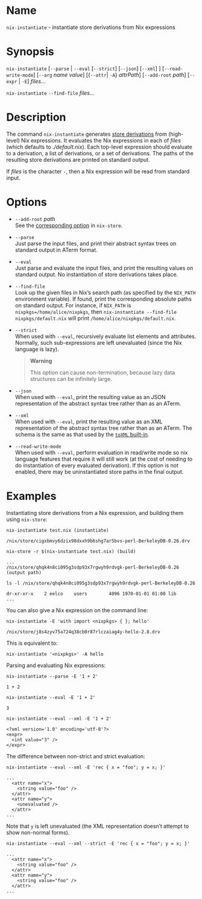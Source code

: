 # Name

`nix-instantiate` - instantiate store derivations from Nix expressions

# Synopsis

`nix-instantiate`
  [`--parse` | `--eval` [`--strict`] [`--json`] [`--xml`] ]
  [`--read-write-mode`]
  [`--arg` *name* *value*]
  [{`--attr`| `-A`} *attrPath*]
  [`--add-root` *path*]
  [`--expr` | `-E`]
  *files…*

`nix-instantiate` `--find-file` *files…*

# Description

The command `nix-instantiate` generates [store
derivations](../glossary.md) from (high-level) Nix expressions. It
evaluates the Nix expressions in each of *files* (which defaults to
*./default.nix*). Each top-level expression should evaluate to a
derivation, a list of derivations, or a set of derivations. The paths
of the resulting store derivations are printed on standard output.

If *files* is the character `-`, then a Nix expression will be read from
standard input.

# Options

  - `--add-root` *path*\
    See the [corresponding option](nix-store.md) in `nix-store`.

  - `--parse`\
    Just parse the input files, and print their abstract syntax trees on
    standard output in ATerm format.

  - `--eval`\
    Just parse and evaluate the input files, and print the resulting
    values on standard output. No instantiation of store derivations
    takes place.

  - `--find-file`\
    Look up the given files in Nix’s search path (as specified by the
    `NIX_PATH` environment variable). If found, print the corresponding
    absolute paths on standard output. For instance, if `NIX_PATH` is
    `nixpkgs=/home/alice/nixpkgs`, then `nix-instantiate --find-file
    nixpkgs/default.nix` will print `/home/alice/nixpkgs/default.nix`.

  - `--strict`\
    When used with `--eval`, recursively evaluate list elements and
    attributes. Normally, such sub-expressions are left unevaluated
    (since the Nix language is lazy).

    > **Warning**
    >
    > This option can cause non-termination, because lazy data
    > structures can be infinitely large.

  - `--json`\
    When used with `--eval`, print the resulting value as an JSON
    representation of the abstract syntax tree rather than as an ATerm.

  - `--xml`\
    When used with `--eval`, print the resulting value as an XML
    representation of the abstract syntax tree rather than as an ATerm.
    The schema is the same as that used by the [`toXML`
    built-in](../language/builtins.md).

  - `--read-write-mode`\
    When used with `--eval`, perform evaluation in read/write mode so
    nix language features that require it will still work (at the cost
    of needing to do instantiation of every evaluated derivation). If
    this option is not enabled, there may be uninstantiated store paths
    in the final output.

<!-- end list -->

# Examples

Instantiating store derivations from a Nix expression, and building them
using `nix-store`:

```console
nix-instantiate test.nix (instantiate)
```

    /nix/store/cigxbmvy6dzix98dxxh9b6shg7ar5bvs-perl-BerkeleyDB-0.26.drv

```
nix-store -r $(nix-instantiate test.nix) (build)
```

    ...
    /nix/store/qhqk4n8ci095g3sdp93x7rgwyh9rdvgk-perl-BerkeleyDB-0.26 (output path)

```
ls -l /nix/store/qhqk4n8ci095g3sdp93x7rgwyh9rdvgk-perl-BerkeleyDB-0.26
```

    dr-xr-xr-x    2 eelco    users        4096 1970-01-01 01:00 lib
    ...

You can also give a Nix expression on the command line:

```console
nix-instantiate -E 'with import <nixpkgs> { }; hello'
```

    /nix/store/j8s4zyv75a724q38cb0r87rlczaiag4y-hello-2.8.drv

This is equivalent to:

```console
nix-instantiate '<nixpkgs>' -A hello
```

Parsing and evaluating Nix expressions:

```console
nix-instantiate --parse -E '1 + 2'
```

    1 + 2

```console
nix-instantiate --eval -E '1 + 2'
```

    3

```console
nix-instantiate --eval --xml -E '1 + 2'
```

    <?xml version='1.0' encoding='utf-8'?>
    <expr>
      <int value="3" />
    </expr>

The difference between non-strict and strict evaluation:

```console
nix-instantiate --eval --xml -E 'rec { x = "foo"; y = x; }'
```

    ...
      <attr name="x">
        <string value="foo" />
      </attr>
      <attr name="y">
        <unevaluated />
      </attr>
    ...

Note that `y` is left unevaluated (the XML representation doesn’t
attempt to show non-normal forms).

```console
nix-instantiate --eval --xml --strict -E 'rec { x = "foo"; y = x; }'
```

    ...
      <attr name="x">
        <string value="foo" />
      </attr>
      <attr name="y">
        <string value="foo" />
      </attr>
    ...
